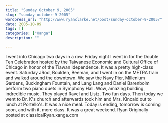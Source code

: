 ```yaml
---
title: "Sunday October 9, 2005"
slug: "sunday-october-9-2005"
wordpress_url: "http://www.ryanclarke.net/post/sunday-october-9-2005/"
date: 2005-10-09
tags: []
categories: ["Xanga"]
description: ""

---
```


I went into Chicago two days in a row.
 Friday night I went in for the Double Ten Celebration hosted by the Taiwanese Economic and Cultural Office of Chicago in honor of the Tiawan idependence. It was a pretty high-class event.
 Saturday JRod, Boulden, Beeman, and I went in on the METRA train and walked around the downtown. We saw the Navy Pier, Millenium Gardens, Buckingham Fountain, and Lang Lang and Daniel Barenboim perform two piano duets in Symphony Hall. Wow, amazing building, indredible music. They played Ravel and Listz.
 Two fun days.
 Then today we went to Dr. K's church and afterwards took him and Mrs. Kincaid out to lunch at Portello's. It was a nice meal.
 Today is ending, tomorrow is coming soon, and with it, more class. It was a great weekend.
 Ryan
Originally posted at classicalRyan.xanga.com
